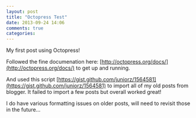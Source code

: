 ```yaml
---
layout: post
title: "Octopress Test"
date: 2013-09-24 14:06
comments: true
categories: 
---
```


My first post using Octopress!

Followed the fine documenation here: [http://octopress.org/docs/](http://octopress.org/docs/) to get up and running.

And used this script [https://gist.github.com/juniorz/1564581](https://gist.github.com/juniorz/1564581) to import all of my old posts from blogger. It failed to import a few posts but overall worked great!

I do have various formatting issues on older posts, will need to revisit those in the future...
